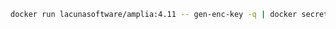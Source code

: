 ﻿```sh
docker run lacunasoftware/amplia:4.11 -- gen-enc-key -q | docker secret create amplia_encryption_key -
```
